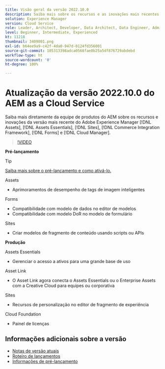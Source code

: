 ```yaml
---
title: Visão geral da versão 2022.10.0
description: Saiba mais sobre os recursos e as inovações mais recentes da versão 2022.10.0 do Adobe Experience Manager  [!DNL Assets Essentials], [!DNL Sites], [!DNL Screens], [!DNL Forms]  e  [!DNL Cloud Foundation].
solution: Experience Manager
version: Cloud Service
role: Leader, Architect, Developer, Data Architect, Data Engineer, Admin, User
level: Beginner, Intermediate, Experienced
kt: 11218
thumbnail: 3409801.png
exl-id: b64ee9a9-c42f-4da0-947d-0124fd356001
source-git-commit: 105313398adca0568fae0b25a5df876729abdebd
workflow-type: ht
source-wordcount: '0'
ht-degree: 100%

---
```


# Atualização da versão 2022.10.0 do AEM as a Cloud Service

Saiba mais diretamente da equipe de produtos do AEM sobre os recursos e inovações da versão mais recente do Adobe Experience Manager [!DNL Assets], [!DNL Assets Essentials], [!DNL Sites], [!DNL Commerce Integration Framework], [!DNL Forms] e [!DNL Cloud Manager].

>[!VIDEO](https://video.tv.adobe.com/v/3409801/?quality=12&learn=on)

**Pré-lançamento**

>[!TIP]
>
>[Saiba mais sobre o pré-lançamento e como ativá-lo.](https://experienceleague.adobe.com/docs/experience-manager-cloud-service/content/release-notes/prerelease.html?lang=pt-BR)

Assets

* Aprimoramentos de desempenho de tags de imagem inteligentes

Forms

* Compatibilidade com modelo de dados no editor de modelos
* Compatibilidade com modelo DoR no modelo de formulário

Sites

* Criar modelos de fragmento de conteúdo usando scripts ou APIs

**Produção**

Assets Essentials

* Gerenciar o acesso a ativos para uma grande base de uso

Asset Link

* O Asset Link agora conecta o Assets Essentials ou o Enterprise Assets com a Creative Cloud para equipes ou corporativa

Sites

* Recursos de personalização no editor de fragmento de experiência

Cloud Foundation

* Painel de licenças

<!--- Have questions about the release?  Discuss the release in [Experience League Communities](https://adobe.ly/3paYDAo) --->

## Informações adicionais sobre a versão

* [Notas de versão atuais](https://experienceleague.adobe.com/docs/experience-manager-cloud-service/content/release-notes/home.html?lang=pt-BR)
* [Roteiro de lançamentos](https://experienceleague.adobe.com/docs/experience-manager-release-information/aem-release-updates/update-releases-roadmap.html?lang=pt-BR)
* [Informações de pré-lançamento](https://experienceleague.adobe.com/docs/experience-manager-cloud-service/content/release-notes/prerelease.html?lang=pt-BR)

